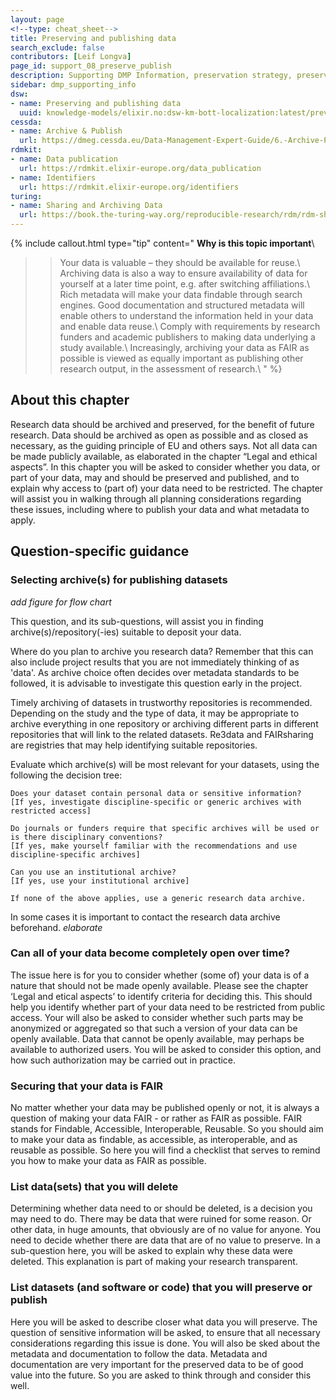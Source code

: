 ```yaml
---
layout: page
<!--type: cheat_sheet-->
title: Preserving and publishing data
search_exclude: false
contributors: [Leif Longva]
page_id: support_08_preserve_publish
description: Supporting DMP Information, preservation strategy, preserve data, data preservation, publish data, data publication, repository, open access, closed access, data sharing
sidebar: dmp_supporting_info
dsw:
- name: Preserving and publishing data
  uuid: knowledge-models/elixir.no:dsw-km-bott-localization:latest/preview?questionUuid=a549d10b-aa46-4c0c-863f-30219ac5ecce
cessda:
- name: Archive & Publish
  url: https://dmeg.cessda.eu/Data-Management-Expert-Guide/6.-Archive-Publish
rdmkit:
- name: Data publication
  url: https://rdmkit.elixir-europe.org/data_publication
- name: Identifiers
  url: https://rdmkit.elixir-europe.org/identifiers
turing:
- name: Sharing and Archiving Data
  url: https://book.the-turing-way.org/reproducible-research/rdm/rdm-sharing
---
```


{% include callout.html type="tip" content="
**Why is this topic important**\\
>> Your data is valuable – they should be available for reuse.\\
>> Archiving data is also a way to ensure availability of data for yourself at a later time point, e.g. after switching affiliations.\\
>> Rich metadata will make your data findable through search engines. Good documentation and structured metadata will enable others to understand the information held in your data and enable data reuse.\\
>> Comply with requirements by research funders and academic publishers to making data underlying a study available.\\
>> Increasingly, archiving your data as FAIR as possible is viewed as equally important as publishing other research output, in the assessment of research.\\
" %}

## About this chapter

Research data should be archived and preserved, for the benefit of future research. Data should be archived as open as possible and as closed as necessary, as the guiding principle of EU and others says.
Not all data can be made publicly available, as elaborated in the chapter “Legal and ethical aspects”. In this chapter you will be asked to consider whether you data, or part of your data, may and should be preserved and published, and to explain why access to (part of) your data need to be restricted. 
The chapter will assist you in walking through all planning considerations regarding these issues, including where to publish your data and what metadata to apply.


## Question-specific guidance

### Selecting archive(s) for publishing datasets
*add figure for flow chart*

This question, and its sub-questions, will assist you in finding archive(s)/repository(-ies) suitable to deposit your data.

Where do you plan to archive you research data? Remember that this can also include project results that you are not immediately thinking of as 'data'.
As archive choice often decides over metadata standards to be followed, it is advisable to investigate this question early in the project.

Timely archiving of datasets in trustworthy repositories is recommended. Depending on the study and the type of data, it may be appropriate to archive everything in one repository or archiving different parts in different repositories that will link to the related datasets. Re3data and FAIRsharing are registries that may help identifying suitable repositories.

Evaluate which archive(s) will be most relevant for your datasets, using the following the decision tree:

    Does your dataset contain personal data or sensitive information?
    [If yes, investigate discipline-specific or generic archives with restricted access]

    Do journals or funders require that specific archives will be used or is there disciplinary conventions?
    [If yes, make yourself familiar with the recommendations and use discipline-specific archives]

    Can you use an institutional archive?
    [If yes, use your institutional archive]

    If none of the above applies, use a generic research data archive.

In some cases it is important to contact the research data archive beforehand. *elaborate*

### Can all of your data become completely open over time?
The issue here is for you to consider whether (some of) your data is of a nature that should not be made openly available. Please see the chapter ‘Legal and etical aspects’ to identify criteria for deciding this. This should help you identify whether part of your data need to be restricted from public access. Your will also be asked to consider whether such parts may be anonymized or aggregated so that such a version of your data can be openly available.
Data that cannot be openly available, may perhaps be available to authorized users. You will be asked to consider this option, and how such authorization may be carried out in practice.

### Securing that your data is FAIR
No matter whether your data may be published openly or not, it is always a question of making your data FAIR - or rather as FAIR as possible. FAIR stands for Findable, Accessible, Interoperable, Reusable. So you should aim to make your data as findable, as accessible, as interoperable, and as reusable as possible. So here you will find a checklist that serves to remind you how to make your data as FAIR as possible.

### List data(sets) that you will delete
Determining whether data need to or should be deleted, is a decision you may need to do. There may be data that were ruined for some reason. Or other data, in huge amounts, that obviously are of no value for anyone. You need to decide whether there are data that are of no value to preserve. In a sub-question here, you will be asked to explain why these data were deleted. This explanation is part of making your research transparent.

### List datasets (and software or code) that you will preserve or publish
Here you will be asked to describe closer what data you will preserve. The question of sensitive information will be asked, to ensure that all necessary considerations regarding this issue is done. You will also be sked about the metadata and documentation to follow the data. Metadata and documentation are very important for the preserved data to be of good value into the future. So you are asked to think through and consider this well.
